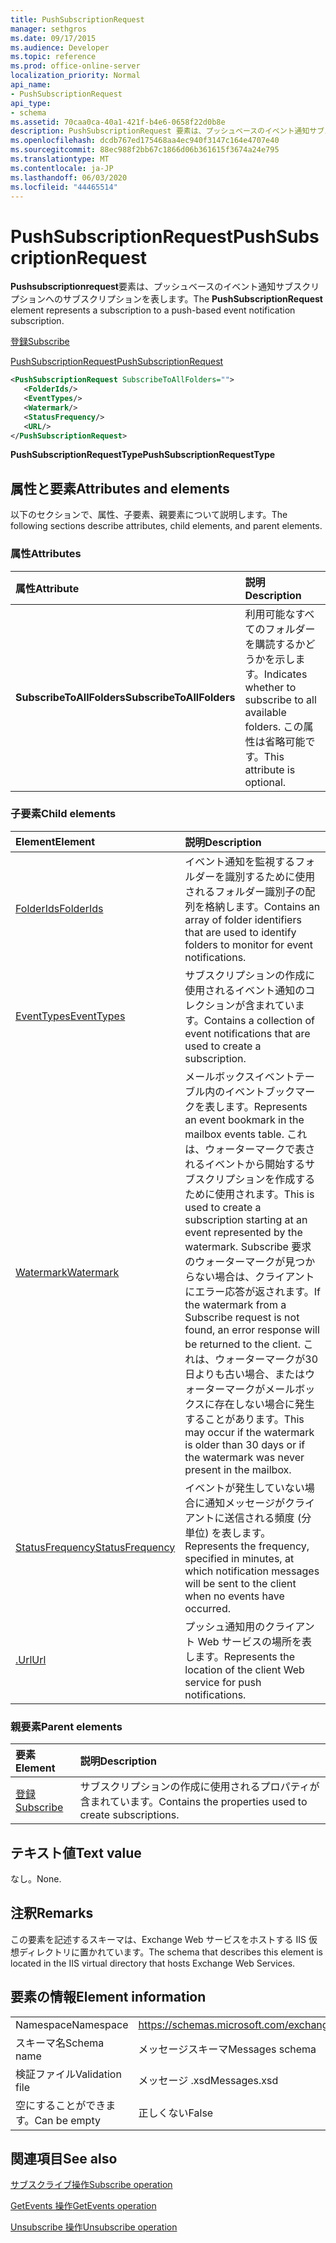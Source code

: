 ```yaml
---
title: PushSubscriptionRequest
manager: sethgros
ms.date: 09/17/2015
ms.audience: Developer
ms.topic: reference
ms.prod: office-online-server
localization_priority: Normal
api_name:
- PushSubscriptionRequest
api_type:
- schema
ms.assetid: 70caa0ca-40a1-421f-b4e6-0658f22d0b8e
description: PushSubscriptionRequest 要素は、プッシュベースのイベント通知サブスクリプションへのサブスクリプションを表します。
ms.openlocfilehash: dcdb767ed175468aa4ec940f3147c164e4707e40
ms.sourcegitcommit: 88ec988f2bb67c1866d06b361615f3674a24e795
ms.translationtype: MT
ms.contentlocale: ja-JP
ms.lasthandoff: 06/03/2020
ms.locfileid: "44465514"
---
```

# <a name="pushsubscriptionrequest"></a><span data-ttu-id="e9ecb-103">PushSubscriptionRequest</span><span class="sxs-lookup"><span data-stu-id="e9ecb-103">PushSubscriptionRequest</span></span>

<span data-ttu-id="e9ecb-104">**Pushsubscriptionrequest**要素は、プッシュベースのイベント通知サブスクリプションへのサブスクリプションを表します。</span><span class="sxs-lookup"><span data-stu-id="e9ecb-104">The **PushSubscriptionRequest** element represents a subscription to a push-based event notification subscription.</span></span> 
  
[<span data-ttu-id="e9ecb-105">登録</span><span class="sxs-lookup"><span data-stu-id="e9ecb-105">Subscribe</span></span>](subscribe.md)
  
[<span data-ttu-id="e9ecb-106">PushSubscriptionRequest</span><span class="sxs-lookup"><span data-stu-id="e9ecb-106">PushSubscriptionRequest</span></span>](pushsubscriptionrequest.md)
  
```XML
<PushSubscriptionRequest SubscribeToAllFolders="">
   <FolderIds/>
   <EventTypes/>
   <Watermark/>
   <StatusFrequency/>
   <URL/>
</PushSubscriptionRequest>
```

 <span data-ttu-id="e9ecb-107">**PushSubscriptionRequestType**</span><span class="sxs-lookup"><span data-stu-id="e9ecb-107">**PushSubscriptionRequestType**</span></span>
## <a name="attributes-and-elements"></a><span data-ttu-id="e9ecb-108">属性と要素</span><span class="sxs-lookup"><span data-stu-id="e9ecb-108">Attributes and elements</span></span>

<span data-ttu-id="e9ecb-109">以下のセクションで、属性、子要素、親要素について説明します。</span><span class="sxs-lookup"><span data-stu-id="e9ecb-109">The following sections describe attributes, child elements, and parent elements.</span></span>
  
### <a name="attributes"></a><span data-ttu-id="e9ecb-110">属性</span><span class="sxs-lookup"><span data-stu-id="e9ecb-110">Attributes</span></span>

|<span data-ttu-id="e9ecb-111">**属性**</span><span class="sxs-lookup"><span data-stu-id="e9ecb-111">**Attribute**</span></span>|<span data-ttu-id="e9ecb-112">**説明**</span><span class="sxs-lookup"><span data-stu-id="e9ecb-112">**Description**</span></span>|
|:-----|:-----|
|<span data-ttu-id="e9ecb-113">**SubscribeToAllFolders**</span><span class="sxs-lookup"><span data-stu-id="e9ecb-113">**SubscribeToAllFolders**</span></span> <br/> |<span data-ttu-id="e9ecb-114">利用可能なすべてのフォルダーを購読するかどうかを示します。</span><span class="sxs-lookup"><span data-stu-id="e9ecb-114">Indicates whether to subscribe to all available folders.</span></span> <span data-ttu-id="e9ecb-115">この属性は省略可能です。</span><span class="sxs-lookup"><span data-stu-id="e9ecb-115">This attribute is optional.</span></span>  <br/> |
   
### <a name="child-elements"></a><span data-ttu-id="e9ecb-116">子要素</span><span class="sxs-lookup"><span data-stu-id="e9ecb-116">Child elements</span></span>

|<span data-ttu-id="e9ecb-117">**Element**</span><span class="sxs-lookup"><span data-stu-id="e9ecb-117">**Element**</span></span>|<span data-ttu-id="e9ecb-118">**説明**</span><span class="sxs-lookup"><span data-stu-id="e9ecb-118">**Description**</span></span>|
|:-----|:-----|
|[<span data-ttu-id="e9ecb-119">FolderIds</span><span class="sxs-lookup"><span data-stu-id="e9ecb-119">FolderIds</span></span>](folderids.md) <br/> |<span data-ttu-id="e9ecb-120">イベント通知を監視するフォルダーを識別するために使用されるフォルダー識別子の配列を格納します。</span><span class="sxs-lookup"><span data-stu-id="e9ecb-120">Contains an array of folder identifiers that are used to identify folders to monitor for event notifications.</span></span>  <br/> |
|[<span data-ttu-id="e9ecb-121">EventTypes</span><span class="sxs-lookup"><span data-stu-id="e9ecb-121">EventTypes</span></span>](eventtypes.md) <br/> |<span data-ttu-id="e9ecb-122">サブスクリプションの作成に使用されるイベント通知のコレクションが含まれています。</span><span class="sxs-lookup"><span data-stu-id="e9ecb-122">Contains a collection of event notifications that are used to create a subscription.</span></span>  <br/> |
|[<span data-ttu-id="e9ecb-123">Watermark</span><span class="sxs-lookup"><span data-stu-id="e9ecb-123">Watermark</span></span>](watermark.md) <br/> |<span data-ttu-id="e9ecb-124">メールボックスイベントテーブル内のイベントブックマークを表します。</span><span class="sxs-lookup"><span data-stu-id="e9ecb-124">Represents an event bookmark in the mailbox events table.</span></span> <span data-ttu-id="e9ecb-125">これは、ウォーターマークで表されるイベントから開始するサブスクリプションを作成するために使用されます。</span><span class="sxs-lookup"><span data-stu-id="e9ecb-125">This is used to create a subscription starting at an event represented by the watermark.</span></span> <span data-ttu-id="e9ecb-126">Subscribe 要求のウォーターマークが見つからない場合は、クライアントにエラー応答が返されます。</span><span class="sxs-lookup"><span data-stu-id="e9ecb-126">If the watermark from a Subscribe request is not found, an error response will be returned to the client.</span></span> <span data-ttu-id="e9ecb-127">これは、ウォーターマークが30日よりも古い場合、またはウォーターマークがメールボックスに存在しない場合に発生することがあります。</span><span class="sxs-lookup"><span data-stu-id="e9ecb-127">This may occur if the watermark is older than 30 days or if the watermark was never present in the mailbox.</span></span>  <br/> |
|[<span data-ttu-id="e9ecb-128">StatusFrequency</span><span class="sxs-lookup"><span data-stu-id="e9ecb-128">StatusFrequency</span></span>](statusfrequency.md) <br/> |<span data-ttu-id="e9ecb-129">イベントが発生していない場合に通知メッセージがクライアントに送信される頻度 (分単位) を表します。</span><span class="sxs-lookup"><span data-stu-id="e9ecb-129">Represents the frequency, specified in minutes, at which notification messages will be sent to the client when no events have occurred.</span></span>  <br/> |
|[<span data-ttu-id="e9ecb-130">.Url</span><span class="sxs-lookup"><span data-stu-id="e9ecb-130">Url </span></span>](url-ex15websvcsotherref.md) <br/> |<span data-ttu-id="e9ecb-131">プッシュ通知用のクライアント Web サービスの場所を表します。</span><span class="sxs-lookup"><span data-stu-id="e9ecb-131">Represents the location of the client Web service for push notifications.</span></span>  <br/> |
   
### <a name="parent-elements"></a><span data-ttu-id="e9ecb-132">親要素</span><span class="sxs-lookup"><span data-stu-id="e9ecb-132">Parent elements</span></span>

|<span data-ttu-id="e9ecb-133">**要素**</span><span class="sxs-lookup"><span data-stu-id="e9ecb-133">**Element**</span></span>|<span data-ttu-id="e9ecb-134">**説明**</span><span class="sxs-lookup"><span data-stu-id="e9ecb-134">**Description**</span></span>|
|:-----|:-----|
|[<span data-ttu-id="e9ecb-135">登録</span><span class="sxs-lookup"><span data-stu-id="e9ecb-135">Subscribe</span></span>](subscribe.md) <br/> |<span data-ttu-id="e9ecb-136">サブスクリプションの作成に使用されるプロパティが含まれています。</span><span class="sxs-lookup"><span data-stu-id="e9ecb-136">Contains the properties used to create subscriptions.</span></span>  <br/> |
   
## <a name="text-value"></a><span data-ttu-id="e9ecb-137">テキスト値</span><span class="sxs-lookup"><span data-stu-id="e9ecb-137">Text value</span></span>

<span data-ttu-id="e9ecb-138">なし。</span><span class="sxs-lookup"><span data-stu-id="e9ecb-138">None.</span></span>
  
## <a name="remarks"></a><span data-ttu-id="e9ecb-139">注釈</span><span class="sxs-lookup"><span data-stu-id="e9ecb-139">Remarks</span></span>

<span data-ttu-id="e9ecb-140">この要素を記述するスキーマは、Exchange Web サービスをホストする IIS 仮想ディレクトリに置かれています。</span><span class="sxs-lookup"><span data-stu-id="e9ecb-140">The schema that describes this element is located in the IIS virtual directory that hosts Exchange Web Services.</span></span>
  
## <a name="element-information"></a><span data-ttu-id="e9ecb-141">要素の情報</span><span class="sxs-lookup"><span data-stu-id="e9ecb-141">Element information</span></span>

|||
|:-----|:-----|
|<span data-ttu-id="e9ecb-142">Namespace</span><span class="sxs-lookup"><span data-stu-id="e9ecb-142">Namespace</span></span>  <br/> |https://schemas.microsoft.com/exchange/services/2006/messages  <br/> |
|<span data-ttu-id="e9ecb-143">スキーマ名</span><span class="sxs-lookup"><span data-stu-id="e9ecb-143">Schema name</span></span>  <br/> |<span data-ttu-id="e9ecb-144">メッセージスキーマ</span><span class="sxs-lookup"><span data-stu-id="e9ecb-144">Messages schema</span></span>  <br/> |
|<span data-ttu-id="e9ecb-145">検証ファイル</span><span class="sxs-lookup"><span data-stu-id="e9ecb-145">Validation file</span></span>  <br/> |<span data-ttu-id="e9ecb-146">メッセージ .xsd</span><span class="sxs-lookup"><span data-stu-id="e9ecb-146">Messages.xsd</span></span>  <br/> |
|<span data-ttu-id="e9ecb-147">空にすることができます。</span><span class="sxs-lookup"><span data-stu-id="e9ecb-147">Can be empty</span></span>  <br/> |<span data-ttu-id="e9ecb-148">正しくない</span><span class="sxs-lookup"><span data-stu-id="e9ecb-148">False</span></span>  <br/> |
   
## <a name="see-also"></a><span data-ttu-id="e9ecb-149">関連項目</span><span class="sxs-lookup"><span data-stu-id="e9ecb-149">See also</span></span>



[<span data-ttu-id="e9ecb-150">サブスクライブ操作</span><span class="sxs-lookup"><span data-stu-id="e9ecb-150">Subscribe operation</span></span>](subscribe-operation.md)
  
[<span data-ttu-id="e9ecb-151">GetEvents 操作</span><span class="sxs-lookup"><span data-stu-id="e9ecb-151">GetEvents operation</span></span>](getevents-operation.md)
  
[<span data-ttu-id="e9ecb-152">Unsubscribe 操作</span><span class="sxs-lookup"><span data-stu-id="e9ecb-152">Unsubscribe operation</span></span>](unsubscribe-operation.md)

